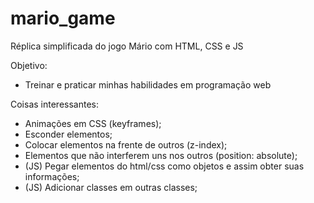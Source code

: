 # mario_game
Réplica simplificada do jogo Mário com HTML, CSS e JS

Objetivo:
- Treinar e praticar minhas habilidades em programação web

Coisas interessantes:
- Animações em CSS (keyframes);
- Esconder elementos;
- Colocar elementos na frente de outros (z-index);
- Elementos que não interferem uns nos outros (position: absolute);
- (JS) Pegar elementos do html/css como objetos e assim obter suas informações;
- (JS) Adicionar classes em outras classes;
